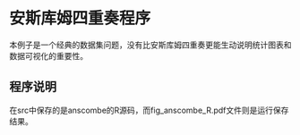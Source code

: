 # 安斯库姆四重奏程序 #

本例子是一个经典的数据集问题，没有比安斯库姆四重奏更能生动说明统计图表和数据可视化的重要性。

## 程序说明 ##

在src中保存的是anscombe的R源码，而fig_anscombe_R.pdf文件则是运行保存结果。